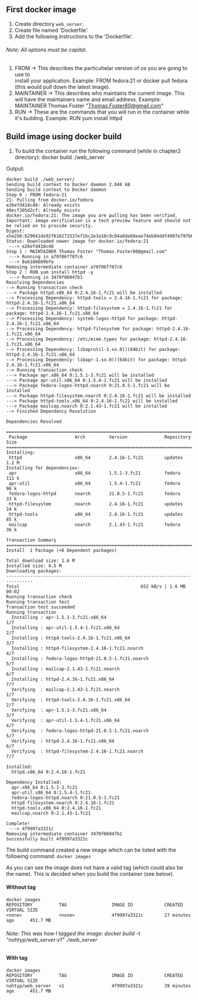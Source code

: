 ## First docker image

1. Create directory `web_server`.
2. Create file named 'Dockerfile'.
3. Add the following instructions to the 'Dockerfile'.

###### Note: All options must be capital.
   
   1. FROM -> This describes the particuhelar version of os you are going to use to       
      install your application. Example: FROM fedora:21 or docker pull fedora (this would pull down the latest image).
   2. MAINTAINER -> This describes who maintains the current image.  This will have the maintainers name and email address.
      Example: MAINTAINER  Thomas Foster "Thomas.Foster80@gmail.com"
   3. RUN -> These are the commands that you will run in the container while it's building.
      Example: RUN yum install httpd

## Build image using docker build

1. To build the container run the following command (while in chapter2 directory): docker build ./web_server

Output:
```
docker build ./web_server/
Sending build context to Docker daemon 2.048 kB
Sending build context to Docker daemon 
Step 0 : FROM fedora:21
21: Pulling from docker.io/fedora
e26efd418c48: Already exists 
48ecf305d2cf: Already exists 
docker.io/fedora:21: The image you are pulling has been verified. Important: image verification is a tech preview feature and should not be relied on to provide security.
Digest: sha256:629041de92f616272337ef1bc2e3a18c9c04a8de68eae74eb04ddf4907e797b6
Status: Downloaded newer image for docker.io/fedora:21
 ---> e26efd418c48
Step 1 : MAINTAINER Thomas Foster "Thomas.Foster80@gmail.com"
 ---> Running in a70f06f707c6
 ---> 8a6188609bfe
Removing intermediate container a70f06f707c6
Step 2 : RUN yum install httpd -y
 ---> Running in 3470f06047b1
Resolving Dependencies
--> Running transaction check
---> Package httpd.x86_64 0:2.4.16-1.fc21 will be installed
--> Processing Dependency: httpd-tools = 2.4.16-1.fc21 for package: httpd-2.4.16-1.fc21.x86_64
--> Processing Dependency: httpd-filesystem = 2.4.16-1.fc21 for package: httpd-2.4.16-1.fc21.x86_64
--> Processing Dependency: system-logos-httpd for package: httpd-2.4.16-1.fc21.x86_64
--> Processing Dependency: httpd-filesystem for package: httpd-2.4.16-1.fc21.x86_64
--> Processing Dependency: /etc/mime.types for package: httpd-2.4.16-1.fc21.x86_64
--> Processing Dependency: libaprutil-1.so.0()(64bit) for package: httpd-2.4.16-1.fc21.x86_64
--> Processing Dependency: libapr-1.so.0()(64bit) for package: httpd-2.4.16-1.fc21.x86_64
--> Running transaction check
---> Package apr.x86_64 0:1.5.1-3.fc21 will be installed
---> Package apr-util.x86_64 0:1.5.4-1.fc21 will be installed
---> Package fedora-logos-httpd.noarch 0:21.0.5-1.fc21 will be installed
---> Package httpd-filesystem.noarch 0:2.4.16-1.fc21 will be installed
---> Package httpd-tools.x86_64 0:2.4.16-1.fc21 will be installed
---> Package mailcap.noarch 0:2.1.43-1.fc21 will be installed
--> Finished Dependency Resolution

Dependencies Resolved

================================================================================
 Package                  Arch         Version              Repository     Size
================================================================================
Installing:
 httpd                    x86_64       2.4.16-1.fc21        updates       1.2 M
Installing for dependencies:
 apr                      x86_64       1.5.1-3.fc21         fedora        111 k
 apr-util                 x86_64       1.5.4-1.fc21         fedora         96 k
 fedora-logos-httpd       noarch       21.0.5-1.fc21        fedora         33 k
 httpd-filesystem         noarch       2.4.16-1.fc21        updates        24 k
 httpd-tools              x86_64       2.4.16-1.fc21        updates        85 k
 mailcap                  noarch       2.1.43-1.fc21        fedora         36 k

Transaction Summary
================================================================================
Install  1 Package (+6 Dependent packages)

Total download size: 1.6 M
Installed size: 4.5 M
Downloading packages:
--------------------------------------------------------------------------------
Total                                              652 kB/s | 1.6 MB  00:02     
Running transaction check
Running transaction test
Transaction test succeeded
Running transaction
  Installing : apr-1.5.1-3.fc21.x86_64                                      1/7 
  Installing : apr-util-1.5.4-1.fc21.x86_64                                 2/7 
  Installing : httpd-tools-2.4.16-1.fc21.x86_64                             3/7 
  Installing : httpd-filesystem-2.4.16-1.fc21.noarch                        4/7 
  Installing : fedora-logos-httpd-21.0.5-1.fc21.noarch                      5/7 
  Installing : mailcap-2.1.43-1.fc21.noarch                                 6/7 
  Installing : httpd-2.4.16-1.fc21.x86_64                                   7/7 
  Verifying  : mailcap-2.1.43-1.fc21.noarch                                 1/7 
  Verifying  : httpd-tools-2.4.16-1.fc21.x86_64                             2/7 
  Verifying  : apr-1.5.1-3.fc21.x86_64                                      3/7 
  Verifying  : apr-util-1.5.4-1.fc21.x86_64                                 4/7 
  Verifying  : fedora-logos-httpd-21.0.5-1.fc21.noarch                      5/7 
  Verifying  : httpd-2.4.16-1.fc21.x86_64                                   6/7 
  Verifying  : httpd-filesystem-2.4.16-1.fc21.noarch                        7/7 

Installed:
  httpd.x86_64 0:2.4.16-1.fc21                                                  

Dependency Installed:
  apr.x86_64 0:1.5.1-3.fc21                                                     
  apr-util.x86_64 0:1.5.4-1.fc21                                                
  fedora-logos-httpd.noarch 0:21.0.5-1.fc21                                     
  httpd-filesystem.noarch 0:2.4.16-1.fc21                                       
  httpd-tools.x86_64 0:2.4.16-1.fc21                                            
  mailcap.noarch 0:2.1.43-1.fc21                                                

Complete!
 ---> 4f9997a3321c
Removing intermediate container 3470f06047b1
Successfully built 4f9997a3321c
```

The build command created a new	image which can be listed with the following command:
`docker images`

As you can see the image does not have a valid tag (which could also be the name). This is decided
when you build the container (see below).

#### Without tag
```
docker images
REPOSITORY          TAG                 IMAGE ID            CREATED             VIRTUAL SIZE
<none>              <none>              4f9997a3321c        27 minutes ago      451.7 MB
```

###### Note: This was how I tagged the image: docker build -t "nohtyp/web_server:v1" ./web_server

#### With tag
```
docker images
REPOSITORY          TAG                 IMAGE ID            CREATED             VIRTUAL SIZE
nohtyp/web_server   v1                  4f9997a3321c        39 minutes ago      451.7 MB
```
